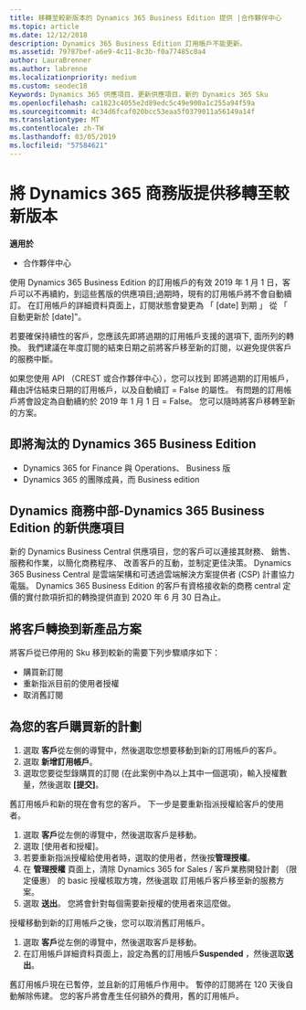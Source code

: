 ```yaml
---
title: 移轉至較新版本的 Dynamics 365 Business Edition 提供 |合作夥伴中心
ms.topic: article
ms.date: 12/12/2018
description: Dynamics 365 Business Edition 訂用帳戶不能更新。
ms.assetid: 79787bef-a6e9-4c11-8c3b-f0a77485c0a4
author: LauraBrenner
ms.author: labrenne
ms.localizationpriority: medium
ms.custom: seodec18
Keywords: Dynamics 365 供應項目，更新供應項目，新的 Dynamics 365 Sku
ms.openlocfilehash: ca1823c4055e2d89edc5c49e900a1c255a94f59a
ms.sourcegitcommit: 4c34d6fcaf020bcc53eaa5f0379011a56149a14f
ms.translationtype: MT
ms.contentlocale: zh-TW
ms.lasthandoff: 03/05/2019
ms.locfileid: "57584621"
---
```

# <a name="migrate-dynamics-365-business-edition-offers-to-newer-versions"></a>將 Dynamics 365 商務版提供移轉至較新版本 

**適用於**

- 合作夥伴中心

使用 Dynamics 365 Business Edition 的訂用帳戶的有效 2019 年 1 月 1 日，客戶可以不再續約，到這些舊版的供應項目;過期時，現有的訂用帳戶將不會自動續訂。 在訂用帳戶的詳細資料頁面上，訂閱狀態會變更為 「 [date] 到期 」 從 「 自動更新於 [date]"。

若要確保持續性的客戶，您應該先即將過期的訂用帳戶支援的選項下, 面所列的轉換。 我們建議在年度訂閱的結束日期之前將客戶移至新的訂閱，以避免提供客戶的服務中斷。

如果您使用 API （CREST 或合作夥伴中心），您可以找到 即將過期的訂用帳戶，藉由評估結束日期的訂用帳戶，以及自動續訂 = False 的屬性。 有問題的訂用帳戶將會設定為自動續約於 2019 年 1 月 1 日 = False。 您可以隨時將客戶移轉至新的方案。 

## <a name="the-dynamics-365-business-editions-being-retired"></a>即將淘汰的 Dynamics 365 Business Edition

- Dynamics 365 for Finance 與 Operations、 Business 版
- Dynamics 365 的團隊成員，而 Business edition

## <a name="dynamics-business-central---the-dynamics-365-business-edition-new-offers"></a>Dynamics 商務中部-Dynamics 365 Business Edition 的新供應項目

新的 Dynamics Business Central 供應項目，您的客戶可以連接其財務、 銷售、 服務和作業，以簡化商務程序、 改善客戶的互動，並制定更佳決策。 Dynamics 365 Business Central 是雲端架構和可透過雲端解決方案提供者 (CSP) 計畫協力電腦。
Dynamics 365 Business Edition 的客戶有資格接收新的商務 central 定價的實付款項折扣的轉換提供直到 2020 年 6 月 30 日為止。

## <a name="transition-customers-to-new-product-plans"></a>將客戶轉換到新產品方案

 將客戶從已停用的 Sku 移到較新的需要下列步驟順序如下：

- 購買新訂閱
- 重新指派目前的使用者授權
- 取消舊訂閱

## <a name="purchase-the-new-plan-for-your-customer"></a>為您的客戶購買新的計劃

1. 選取 **客戶**從左側的導覽中，然後選取您想要移動到新的訂用帳戶的客戶。
2. 選取 **新增訂用帳戶**。
3. 選取您要從型錄購買的訂閱 (在此案例中為以上其中一個選項)，輸入授權數量，然後選取 **\[提交\]**。 

舊訂用帳戶和新的現在會有您的客戶。 下一步是要重新指派授權給客戶的使用者。

1. 選取 **客戶**從左側的導覽中，然後選取客戶是移動。
2. 選取 \[使用者和授權\]。
3. 若要重新指派授權給使用者時，選取的使用者，然後按**管理授權**。 
4. 在 **管理授權** 頁面上，清除 Dynamics 365 for Sales / 客戶業務開發計劃 （限定優惠） 的 basic 授權核取方塊，然後選取 訂用帳戶客戶移至新的服務方案。 
5. 選取 **送出**。 您將會針對每個需要新授權的使用者來這麼做。 

授權移動到新的訂用帳戶之後，您可以取消舊訂用帳戶。 

1. 選取 **客戶**從左側的導覽中，然後選取客戶是移動。
2. 在訂用帳戶詳細資料頁面上，設定為舊的訂用帳戶**Suspended** ，然後選取**送出**。

舊訂用帳戶現在已暫停，並且新的訂用帳戶作用中。 暫停的訂閱將在 120 天後自動解除佈建。 您的客戶將會產生任何額外的費用，舊的訂用帳戶。